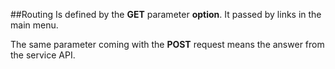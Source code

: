 ##Routing
Is defined by the **GET** parameter **option**. It passed by links in the main menu.

The same parameter coming with the **POST** request means the answer from the service API.
